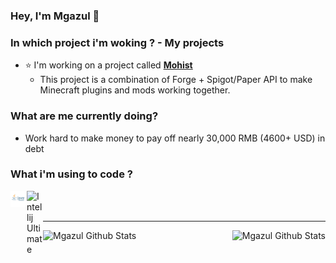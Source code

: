 ### Hey, I'm Mgazul 👋

### In which project i'm woking ? - My projects

- :star: I'm working on a project called [**Mohist**](https://github.com/MohistMC/Mohist) 
  - This project is a combination of Forge + Spigot/Paper API to make Minecraft plugins and mods working together.

### What are me currently doing?

- Work hard to make money to pay off nearly 30,000 RMB (4600+ USD) in debt

### What i'm using to code ?

<img align="left" alt="Java" width="26px" src="https://raw.githubusercontent.com/github/explore/80688e429a7d4ef2fca1e82350fe8e3517d3494d/topics/java/java.png" />
<img align="left" alt="Intellij Ultimate " width="26px" src="https://resources.jetbrains.com/storage/products/intellij-idea/img/meta/intellij-idea_logo_300x300.png" />
<br />
<br />

---

<img align="left" alt="Mgazul Github Stats" src="https://github-readme-stats.vercel.app/api/top-langs/?username=mgazul&show_icons=true&hide_border=true&theme=radical" />
<img align="right" alt="Mgazul Github Stats" src="https://github-readme-stats.vercel.app/api?username=mgazul&show_icons=true&hide_border=true&theme=radical" />
